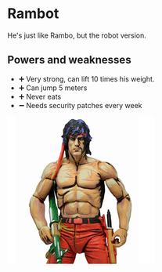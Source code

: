 # Rambot

He's just like Rambo, but the robot version.

## Powers and weaknesses

- ➕ Very strong, can lift 10 times his weight.
- ➕ Can jump 5 meters
- ➕ Never eats
- ➖ Needs security patches every week

![Rambot](../Images/Rambot.jpg)
